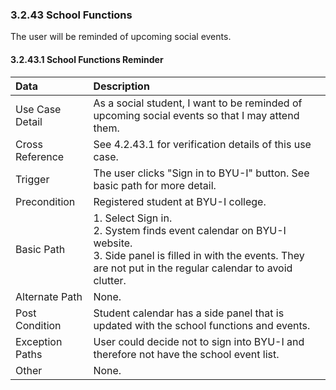 ### 3.2.43 School Functions

The user will be reminded of upcoming social events.

#### 3.2.43.1 School Functions Reminder

| Data          | Description |
|:--------------| :--------------|
|Use Case Detail| As a social student, I want to be reminded of upcoming social events so that I may attend them.|
|Cross Reference | See 4.2.43.1 for verification details of this use case.| 
|Trigger        | The user clicks "Sign in to BYU-I" button. See basic path for more detail.|
|Precondition   | Registered student at BYU-I college.|
|Basic Path     | 1. Select Sign in. <br/>2. System finds event calendar on BYU-I website.<br />3. Side panel is filled in with the events. They are not put in the regular calendar to avoid clutter.|
|Alternate Path |None.| 
|Post Condition | Student calendar has a side panel that is updated with the school functions and events.
|Exception Paths| User could decide not to sign into BYU-I and therefore not have the school event list.
|Other          |None.|
 
 